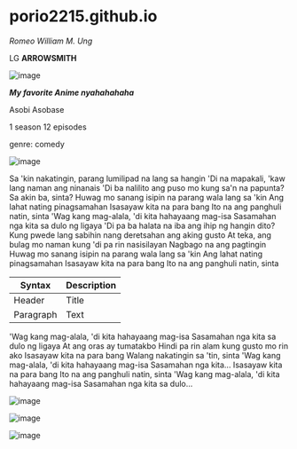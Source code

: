 # porio2215.github.io
*Romeo William M. Ung*

LG **ARROWSMITH**

![image](https://user-images.githubusercontent.com/122426109/211964155-da5621f2-2023-49b8-b603-c952f0ef5ec1.png)

***My favorite Anime nyahahahaha***

Asobi Asobase

1 season 12 episodes

genre: comedy

![image](https://user-images.githubusercontent.com/122426109/211964589-d713da15-d4db-40ca-b216-0990d62ba2c3.png)

Sa 'kin nakatingin, parang lumilipad na lang sa hangin
'Di na mapakali, 'kaw lang naman ang ninanais
'Di ba nalilito ang puso mo kung sa'n na papunta?
Sa akin ba, sinta?
Huwag mo sanang isipin na parang wala lang sa 'kin
Ang lahat nating pinagsamahan
Isasayaw kita na para bang
Ito na ang panghuli natin, sinta
'Wag kang mag-alala, 'di kita hahayaang mag-isa
Sasamahan nga kita sa dulo ng ligaya
'Di pa ba halata na iba ang ihip ng hangin dito?
Kung pwede lang sabihin nang deretsahan ang aking gusto
At teka, ang bulag mo naman kung 'di pa rin nasisilayan
Nagbago na ang pagtingin
Huwag mo sanang isipin na parang wala lang sa 'kin
Ang lahat nating pinagsamahan
Isasayaw kita na para bang
Ito na ang panghuli natin, sinta

| Syntax | Description |
| ----------- | ----------- |
| Header | Title |
| Paragraph | Text |
'Wag kang mag-alala, 'di kita hahayaang mag-isa
Sasamahan nga kita sa dulo ng ligaya
At ang oras ay tumatakbo
Hindi pa rin alam kung gusto mo rin ako
Isasayaw kita na para bang
Walang nakatingin sa 'tin, sinta
'Wag kang mag-alala, 'di kita hahayaang mag-isa
Sasamahan nga kita...
Isasayaw kita na para bang
Ito na ang panghuli natin, sinta
'Wag kang mag-alala, 'di kita hahayaang mag-isa
Sasamahan nga kita sa dulo...

![image](https://user-images.githubusercontent.com/122426109/211965493-b7a464d8-0674-432e-9f66-82440eb0d752.png)

![image](https://user-images.githubusercontent.com/122426109/211965760-18682a91-1810-47f7-8543-34102d57dcd8.png)

![image](https://user-images.githubusercontent.com/122426109/211965791-9453c49b-be8d-477b-a6ec-9aa1f2314dc8.png)



